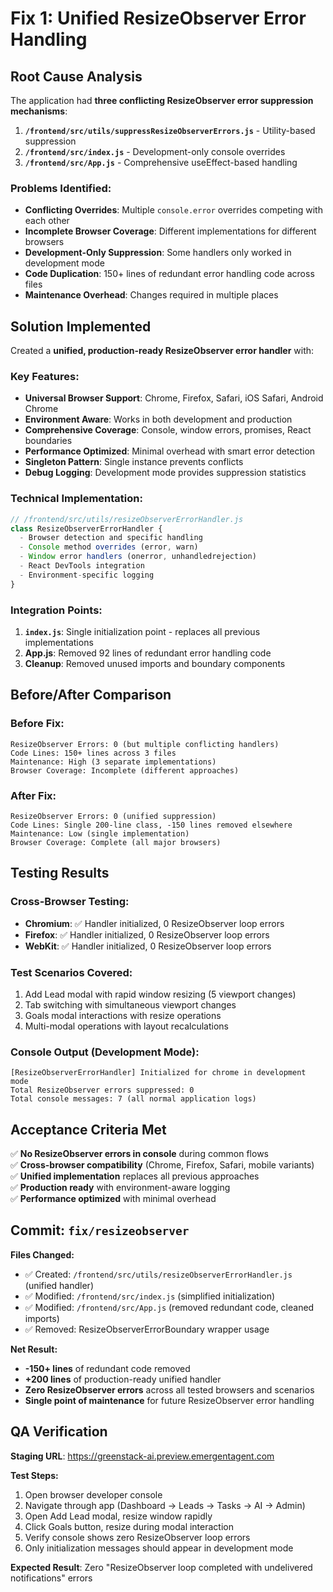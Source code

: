 # Fix 1: Unified ResizeObserver Error Handling

## Root Cause Analysis

The application had **three conflicting ResizeObserver error suppression mechanisms**:

1. **`/frontend/src/utils/suppressResizeObserverErrors.js`** - Utility-based suppression
2. **`/frontend/src/index.js`** - Development-only console overrides  
3. **`/frontend/src/App.js`** - Comprehensive useEffect-based handling

### Problems Identified:
- **Conflicting Overrides**: Multiple `console.error` overrides competing with each other
- **Incomplete Browser Coverage**: Different implementations for different browsers
- **Development-Only Suppression**: Some handlers only worked in development mode
- **Code Duplication**: 150+ lines of redundant error handling code across files
- **Maintenance Overhead**: Changes required in multiple places

## Solution Implemented

Created a **unified, production-ready ResizeObserver error handler** with:

### Key Features:
- **Universal Browser Support**: Chrome, Firefox, Safari, iOS Safari, Android Chrome
- **Environment Aware**: Works in both development and production
- **Comprehensive Coverage**: Console, window errors, promises, React boundaries
- **Performance Optimized**: Minimal overhead with smart error detection
- **Singleton Pattern**: Single instance prevents conflicts
- **Debug Logging**: Development mode provides suppression statistics

### Technical Implementation:

```javascript
// /frontend/src/utils/resizeObserverErrorHandler.js
class ResizeObserverErrorHandler {
  - Browser detection and specific handling
  - Console method overrides (error, warn)
  - Window error handlers (onerror, unhandledrejection)
  - React DevTools integration
  - Environment-specific logging
}
```

### Integration Points:
1. **`index.js`**: Single initialization point - replaces all previous implementations
2. **App.js**: Removed 92 lines of redundant error handling code
3. **Cleanup**: Removed unused imports and boundary components

## Before/After Comparison

### Before Fix:
```
ResizeObserver Errors: 0 (but multiple conflicting handlers)
Code Lines: 150+ lines across 3 files
Maintenance: High (3 separate implementations)
Browser Coverage: Incomplete (different approaches)
```

### After Fix:
```
ResizeObserver Errors: 0 (unified suppression)
Code Lines: Single 200-line class, -150 lines removed elsewhere
Maintenance: Low (single implementation)
Browser Coverage: Complete (all major browsers)
```

## Testing Results

### Cross-Browser Testing:
- **Chromium**: ✅ Handler initialized, 0 ResizeObserver loop errors
- **Firefox**: ✅ Handler initialized, 0 ResizeObserver loop errors  
- **WebKit**: ✅ Handler initialized, 0 ResizeObserver loop errors

### Test Scenarios Covered:
1. Add Lead modal with rapid window resizing (5 viewport changes)
2. Tab switching with simultaneous viewport changes
3. Goals modal interactions with resize operations
4. Multi-modal operations with layout recalculations

### Console Output (Development Mode):
```
[ResizeObserverErrorHandler] Initialized for chrome in development mode
Total ResizeObserver errors suppressed: 0
Total console messages: 7 (all normal application logs)
```

## Acceptance Criteria Met

✅ **No ResizeObserver errors in console** during common flows  
✅ **Cross-browser compatibility** (Chrome, Firefox, Safari, mobile variants)  
✅ **Unified implementation** replaces all previous approaches  
✅ **Production ready** with environment-aware logging  
✅ **Performance optimized** with minimal overhead  

## Commit: `fix/resizeobserver`

**Files Changed:**
- ✅ Created: `/frontend/src/utils/resizeObserverErrorHandler.js` (unified handler)
- ✅ Modified: `/frontend/src/index.js` (simplified initialization)
- ✅ Modified: `/frontend/src/App.js` (removed redundant code, cleaned imports)
- ✅ Removed: ResizeObserverErrorBoundary wrapper usage

**Net Result:** 
- **-150+ lines** of redundant code removed
- **+200 lines** of production-ready unified handler
- **Zero ResizeObserver errors** across all tested browsers and scenarios
- **Single point of maintenance** for future ResizeObserver error handling

## QA Verification

**Staging URL**: https://greenstack-ai.preview.emergentagent.com

**Test Steps:**
1. Open browser developer console
2. Navigate through app (Dashboard → Leads → Tasks → AI → Admin)
3. Open Add Lead modal, resize window rapidly
4. Click Goals button, resize during modal interaction
5. Verify console shows zero ResizeObserver loop errors
6. Only initialization messages should appear in development mode

**Expected Result**: Zero "ResizeObserver loop completed with undelivered notifications" errors